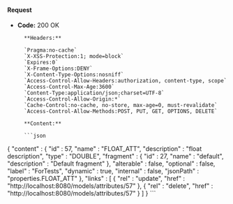 #### Request

* **Code:** 200 OK

        **Headers:**

        `Pragma:no-cache`
        `X-XSS-Protection:1; mode=block`
        `Expires:0`
        `X-Frame-Options:DENY`
        `X-Content-Type-Options:nosniff`
        `Access-Control-Allow-Headers:authorization, content-type, scope`
        `Access-Control-Max-Age:3600`
        `Content-Type:application/json;charset=UTF-8`
        `Access-Control-Allow-Origin:*`
        `Cache-Control:no-cache, no-store, max-age=0, must-revalidate`
        `Access-Control-Allow-Methods:POST, PUT, GET, OPTIONS, DELETE`

        **Content:**

        ```json
    
{
  "content" : {
    "id" : 57,
    "name" : "FLOAT_ATT",
    "description" : "float description",
    "type" : "DOUBLE",
    "fragment" : {
      "id" : 27,
      "name" : "default",
      "description" : "Default fragment"
    },
    "alterable" : false,
    "optional" : false,
    "label" : "ForTests",
    "dynamic" : true,
    "internal" : false,
    "jsonPath" : "properties.FLOAT_ATT"
  },
  "links" : [ {
    "rel" : "update",
    "href" : "http://localhost:8080/models/attributes/57"
  }, {
    "rel" : "delete",
    "href" : "http://localhost:8080/models/attributes/57"
  } ]
}
        ```

